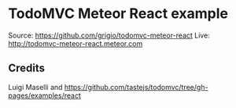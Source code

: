 # TodoMVC Meteor React example

Source: https://github.com/grigio/todomvc-meteor-react
Live: http://todomvc-meteor-react.meteor.com

## Credits

Luigi Maselli and https://github.com/tastejs/todomvc/tree/gh-pages/examples/react